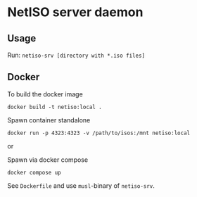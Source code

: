 # NetISO server daemon

## Usage

Run: `netiso-srv [directory with *.iso files]`


## Docker

To build the docker image

```
docker build -t netiso:local .
```

Spawn container standalone
```
docker run -p 4323:4323 -v /path/to/isos:/mnt netiso:local
```

or

Spawn via docker compose
```
docker compose up
```

See `Dockerfile` and use `musl`-binary of `netiso-srv`.
